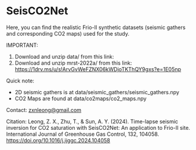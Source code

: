 # SeisCO2Net
Here, you can find the realistic Frio-II synthetic datasets (seismic gathers and corresponding CO2 maps) used for the study.

IMPORTANT:
1) Download and unzip data/ from this link:
2) Download and unzip mrst-2022a/ from this link: https://1drv.ms/u/s!ArvGvWeFZNX06kWDjoTKThQY9gxs?e=1E05np

Quick note:
- 2D seismic gathers is at data/seismic_gathers/seismic_gathers.npy
- CO2 Maps are found at data/co2maps/co2_maps.npy

Contact: zxnleong@gmail.com

Citation: Leong, Z. X., Zhu, T., & Sun, A. Y. (2024). Time-lapse seismic inversion for CO2 saturation with SeisCO2Net: An application to Frio-II site. International Journal of Greenhouse Gas Control, 132, 104058. https://doi.org/10.1016/j.ijggc.2024.104058
